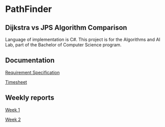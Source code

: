 # PathFinder

## Dijkstra vs JPS Algorithm Comparison

Language of implementation is C#. This project is for the Algorithms and AI Lab, part of the Bachelor of Computer Science program.

## Documentation
[Requirement Specification](./Doc/requirement_specification.md)

[Timesheet](./Doc/timesheet.md)

## Weekly reports
[Week 1](./Doc/weekly_reports/weekly_report_1.md)

[Week 2](./Doc/weekly_reports/weekly_report_2.md)


